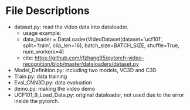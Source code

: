 # File Descriptions
* dataset.py: read the video data into dataloader.
    - usage example:
    - data_loader = DataLoader(VideoDataset(dataset='ucf101', split='train', clip_len=16),
                              batch_size=BATCH_SIZE, shuffle=True, num_workers=4)
    - cite: https://github.com/jfzhang95/pytorch-video-recognition/blob/master/dataloaders/dataset.py
* Model_Definition.py: including two models, VC3D and C3D
* Train.py: data training
* Eval_CNN3D.py: data evaluation
* demo.py: making the video demo
* UCF101_9_Load_Data.py: original dataloader, not used due to the error inside the pytorch.